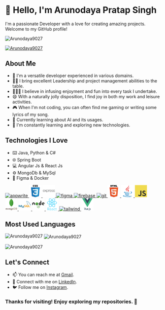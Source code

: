 <!-- Header -->
# 👋 Hello, I'm Arunodaya Pratap Singh

<!-- Introduction -->
I'm a passionate Developer with a love for creating amazing projects. Welcome to my GitHub profile!

<p align="left"> <img src="https://komarev.com/ghpvc/?username=Arunodaya9027&label=Profile%20views&color=0e75b6&style=flat" alt="Arunodaya9027" /> </p>

<p align="left"> <a href="https://github.com/ryo-ma/github-profile-trophy"><img src="https://github-profile-trophy.vercel.app/?username=Arunodaya9027" alt="Arunodaya9027" /></a> </p>

<!-- About Me -->
## About Me
- 🌟 I'm a versatile developer experienced in various domains.
- 👨‍💻 I bring excellent Leadership and project management abilities to the table.
- 🙋🏼‍♂️ I believe in infusing enjoyment and fun into every task I undertake.
- 😄 With a naturally jolly disposition, I find joy in both my work and leisure activities.
- 🎮 When I'm not coding, you can often find me gaming or writing some lyrics of my song.
- 🚀 Currently learning about AI and its usages.
- 🌱 I'm constantly learning and exploring new technologies.

<!-- Technologies -->
## Technologies I Love
- ⌨️ Java, Python & C#
- 🌐 Spring Boot
- 💻 Angular Js & React Js
- ⚙️ MongoDb & MySql
- 📱 Figma & Docker


<!-- Projects -->
<!--
## Featured Projects
Here are some of the projects I'm proud of:
1. [Project 1 Name](Link to Project 1 Repository) - [Brief Description]
   ![Project 1 Screenshot/GIF](Link to Screenshot/GIF)

2. [Project 2 Name](Link to Project 2 Repository) - [Brief Description]
   ![Project 2 Screenshot/GIF](Link to Screenshot/GIF)
   -->

<!-- GitHub Stats -->
<!--
## GitHub Stats
![Arunodaya's GitHub Stats](https://github-readme-stats.vercel.app/api?username=Arunodaya9027&show_icons=true&theme=dracula&include_all_commits=true)
-->


<p align="left"> <a href="https://appwrite.io" target="_blank" rel="noreferrer"> <img src="https://www.vectorlogo.zone/logos/appwriteio/appwriteio-icon.svg" alt="appwrite" width="40" height="40"/> </a> <a href="https://www.w3schools.com/css/" target="_blank" rel="noreferrer"> <img src="https://raw.githubusercontent.com/devicons/devicon/master/icons/css3/css3-original-wordmark.svg" alt="css3" width="40" height="40"/> </a> <a href="https://expressjs.com" target="_blank" rel="noreferrer"> <img src="https://raw.githubusercontent.com/devicons/devicon/master/icons/express/express-original-wordmark.svg" alt="express" width="40" height="40"/> </a> <a href="https://www.figma.com/" target="_blank" rel="noreferrer"> <img src="https://www.vectorlogo.zone/logos/figma/figma-icon.svg" alt="figma" width="40" height="40"/> </a> <a href="https://firebase.google.com/" target="_blank" rel="noreferrer"> <img src="https://www.vectorlogo.zone/logos/firebase/firebase-icon.svg" alt="firebase" width="40" height="40"/> </a> <a href="https://git-scm.com/" target="_blank" rel="noreferrer"> <img src="https://www.vectorlogo.zone/logos/git-scm/git-scm-icon.svg" alt="git" width="40" height="40"/> </a> <a href="https://www.w3.org/html/" target="_blank" rel="noreferrer"> <img src="https://raw.githubusercontent.com/devicons/devicon/master/icons/html5/html5-original-wordmark.svg" alt="html5" width="40" height="40"/> </a> <a href="https://www.java.com" target="_blank" rel="noreferrer"> <img src="https://raw.githubusercontent.com/devicons/devicon/master/icons/java/java-original.svg" alt="java" width="40" height="40"/> </a> <a href="https://developer.mozilla.org/en-US/docs/Web/JavaScript" target="_blank" rel="noreferrer"> <img src="https://raw.githubusercontent.com/devicons/devicon/master/icons/javascript/javascript-original.svg" alt="javascript" width="40" height="40"/> </a> <a href="https://www.mongodb.com/" target="_blank" rel="noreferrer"> <img src="https://raw.githubusercontent.com/devicons/devicon/master/icons/mongodb/mongodb-original-wordmark.svg" alt="mongodb" width="40" height="40"/> </a> <a href="https://www.mysql.com/" target="_blank" rel="noreferrer"> <img src="https://raw.githubusercontent.com/devicons/devicon/master/icons/mysql/mysql-original-wordmark.svg" alt="mysql" width="40" height="40"/> </a> <a href="https://nodejs.org" target="_blank" rel="noreferrer"> <img src="https://raw.githubusercontent.com/devicons/devicon/master/icons/nodejs/nodejs-original-wordmark.svg" alt="nodejs" width="40" height="40"/> </a> <a href="https://reactjs.org/" target="_blank" rel="noreferrer"> <img src="https://raw.githubusercontent.com/devicons/devicon/master/icons/react/react-original-wordmark.svg" alt="react" width="40" height="40"/> </a> <a href="https://tailwindcss.com/" target="_blank" rel="noreferrer"> <img src="https://www.vectorlogo.zone/logos/tailwindcss/tailwindcss-icon.svg" alt="tailwind" width="40" height="40"/> </a> <a href="https://vuejs.org/" target="_blank" rel="noreferrer"> <img src="https://raw.githubusercontent.com/devicons/devicon/master/icons/vuejs/vuejs-original-wordmark.svg" alt="vuejs" width="40" height="40"/> </a> </p>

## Most Used Languages

<p><img align="left" src="https://github-readme-stats.vercel.app/api/top-langs?username=Arunodaya9027&show_icons=true&locale=en&layout=compact&theme=dracula" alt="Arunodaya9027" /></p>

<p>&nbsp;<img align="center" src="https://github-readme-stats.vercel.app/api?username=Arunodaya9027&show_icons=true&locale=en&theme=dracula" alt="Arunodaya9027" /></p>

<p><img align="center" src="https://github-readme-streak-stats.herokuapp.com/?user=Arunodaya9027&" alt="Arunodaya9027" /></p>

<!-- Contact and Social -->
## Let's Connect
- 📫 You can reach me at [Gmail](arunodaya9027p.sg@gmail.com).
- 📧 Connect with me on [LinkedIn](https://www.linkedin.com/in/arunodaya-p-singh-9027/).
- 🐦 Follow me on [Instagram](https://www.instagram.com/arunodaya_p07s/).

<!-- Footer -->
### Thanks for visiting! Enjoy exploring my repositories. 🚀

<!---
Arunodaya9027/Arunodaya9027 is a ✨ special ✨ repository because its `README.md` (this file) appears on your GitHub profile.
You can click the Preview link to take a look at your changes.
--->
